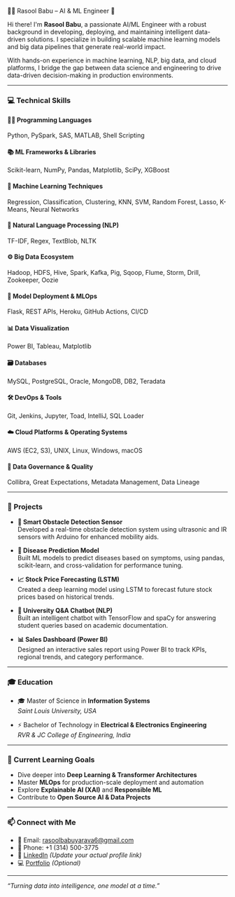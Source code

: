 👨‍💻 Rasool Babu – AI & ML Engineer 🚀

Hi there! I'm **Rasool Babu**, a passionate AI/ML Engineer with a robust background in developing, deploying, and maintaining intelligent data-driven solutions. I specialize in building scalable machine learning models and big data pipelines that generate real-world impact.

With hands-on experience in machine learning, NLP, big data, and cloud platforms, I bridge the gap between data science and engineering to drive data-driven decision-making in production environments.

---

### 💻 Technical Skills

#### 🧑‍💻 Programming Languages
Python, PySpark, SAS, MATLAB, Shell Scripting

#### 📚 ML Frameworks & Libraries
Scikit-learn, NumPy, Pandas, Matplotlib, SciPy, XGBoost

#### 🤖 Machine Learning Techniques
Regression, Classification, Clustering, KNN, SVM, Random Forest, Lasso, K-Means, Neural Networks

#### 🧠 Natural Language Processing (NLP)
TF-IDF, Regex, TextBlob, NLTK

#### ⚙️ Big Data Ecosystem
Hadoop, HDFS, Hive, Spark, Kafka, Pig, Sqoop, Flume, Storm, Drill, Zookeeper, Oozie

#### 🚀 Model Deployment & MLOps
Flask, REST APIs, Heroku, GitHub Actions, CI/CD

#### 📊 Data Visualization
Power BI, Tableau, Matplotlib

#### 🗃️ Databases
MySQL, PostgreSQL, Oracle, MongoDB, DB2, Teradata

#### 🛠️ DevOps & Tools
Git, Jenkins, Jupyter, Toad, IntelliJ, SQL Loader

#### ☁️ Cloud Platforms & Operating Systems
AWS (EC2, S3), UNIX, Linux, Windows, macOS

#### 🔐 Data Governance & Quality
Collibra, Great Expectations, Metadata Management, Data Lineage

---

### 🧪 Projects

- **🚧 Smart Obstacle Detection Sensor**  
  Developed a real-time obstacle detection system using ultrasonic and IR sensors with Arduino for enhanced mobility aids.

- **🧬 Disease Prediction Model**  
  Built ML models to predict diseases based on symptoms, using pandas, scikit-learn, and cross-validation for performance tuning.

- **📈 Stock Price Forecasting (LSTM)**  
  Created a deep learning model using LSTM to forecast future stock prices based on historical trends.

- **💬 University Q&A Chatbot (NLP)**  
  Built an intelligent chatbot with TensorFlow and spaCy for answering student queries based on academic documentation.

- **📊 Sales Dashboard (Power BI)**  
  Designed an interactive sales report using Power BI to track KPIs, regional trends, and category performance.

---

### 🎓 Education

- 🎓 Master of Science in **Information Systems**  
  *Saint Louis University, USA*

- ⚡ Bachelor of Technology in **Electrical & Electronics Engineering**  
  *RVR & JC College of Engineering, India*

---

### 🌱 Current Learning Goals

- Dive deeper into **Deep Learning & Transformer Architectures**
- Master **MLOps** for production-scale deployment and automation
- Explore **Explainable AI (XAI)** and **Responsible ML**
- Contribute to **Open Source AI & Data Projects**

---

### 📫 Connect with Me

- 📧 Email: rasoolbabuyarava6@gmail.com  
- 📱 Phone: +1 (314) 500-3775  
- 💼 [LinkedIn](https://www.linkedin.com/) *(Update your actual profile link)*  
- 💻 [Portfolio](https://your-portfolio-link.com) *(Optional)*  

---

_“Turning data into intelligence, one model at a time.”_
